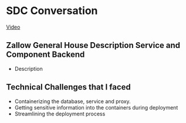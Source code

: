 # SDC Conversation

[Video](https://youtu.be/vIukA3wxDHk)

## Zallow General House Description Service and Component Backend

- Description

## Technical Challenges that I faced

- Containerizing the database, service and proxy.
- Getting sensitive information into the containers during deployment
- Streamlining the deployment process
